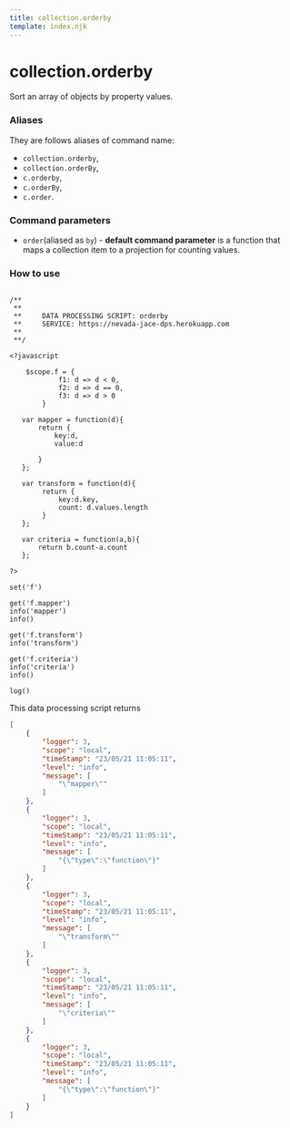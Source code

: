 ```yaml
---
title: collection.orderby
template: index.njk
---
```

# collection.orderby
Sort an array of objects by property values.


### Aliases
They are follows aliases of command name: 
+ ```collection.orderby```,  
+ ```collection.orderBy```, 
+ ```c.orderby```, 
+ ```c.orderBy```, 
+ ```c.order```.


### Command parameters
    
+ ```order```(aliased as ```by```) - **default command parameter** is a function that maps a collection item to a projection for counting values.

### How to use

```dps

/**
 **
 **     DATA PROCESSING SCRIPT: orderby
 **     SERVICE: https://nevada-jace-dps.herokuapp.com
 **
 **/

<?javascript

    $scope.f = {
            f1: d => d < 0,
            f2: d => d == 0,
            f3: d => d > 0
        }
   
   var mapper = function(d){
       return {
           key:d, 
           value:d
           
       }
   };
   
   var transform = function(d){
        return {
            key:d.key, 
            count: d.values.length
        }
   };
   
   var criteria = function(a,b){
       return b.count-a.count
   };
   
?>

set('f')

get('f.mapper')
info('mapper')
info()

get('f.transform')
info('transform')

get('f.criteria')
info('criteria')
info()

log()

```

This data processing script returns
```json
[
    {
        "logger": 3,
        "scope": "local",
        "timeStamp": "23/05/21 11:05:11",
        "level": "info",
        "message": [
            "\"mapper\""
        ]
    },
    {
        "logger": 3,
        "scope": "local",
        "timeStamp": "23/05/21 11:05:11",
        "level": "info",
        "message": [
            "{\"type\":\"function\"}"
        ]
    },
    {
        "logger": 3,
        "scope": "local",
        "timeStamp": "23/05/21 11:05:11",
        "level": "info",
        "message": [
            "\"transform\""
        ]
    },
    {
        "logger": 3,
        "scope": "local",
        "timeStamp": "23/05/21 11:05:11",
        "level": "info",
        "message": [
            "\"criteria\""
        ]
    },
    {
        "logger": 3,
        "scope": "local",
        "timeStamp": "23/05/21 11:05:11",
        "level": "info",
        "message": [
            "{\"type\":\"function\"}"
        ]
    }
]
```
